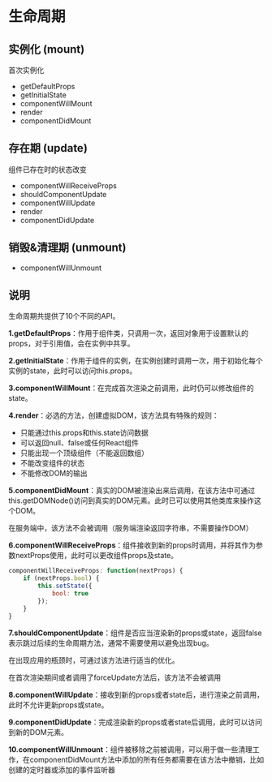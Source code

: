 # 生命周期

## 实例化 (mount)

首次实例化

- getDefaultProps
- getInitialState
- componentWillMount
- render
- componentDidMount

## 存在期 (update)

组件已存在时的状态改变

- componentWillReceiveProps
- shouldComponentUpdate
- componentWillUpdate
- render
- componentDidUpdate

## 销毁&清理期 (unmount)

- componentWillUnmount

## 说明

生命周期共提供了10个不同的API。

**1.getDefaultProps**：作用于组件类，只调用一次，返回对象用于设置默认的props，对于引用值，会在实例中共享。

**2.getInitialState**：作用于组件的实例，在实例创建时调用一次，用于初始化每个实例的state，此时可以访问this.props。

**3.componentWillMount**：在完成首次渲染之前调用，此时仍可以修改组件的state。

**4.render**：必选的方法，创建虚拟DOM，该方法具有特殊的规则：

- 只能通过this.props和this.state访问数据
- 可以返回null、false或任何React组件
- 只能出现一个顶级组件（不能返回数组）
- 不能改变组件的状态
- 不能修改DOM的输出

**5.componentDidMount**：真实的DOM被渲染出来后调用，在该方法中可通过this.getDOMNode()访问到真实的DOM元素。此时已可以使用其他类库来操作这个DOM。

在服务端中，该方法不会被调用（服务端渲染返回字符串，不需要操作DOM）

**6.componentWillReceiveProps**：组件接收到新的props时调用，并将其作为参数nextProps使用，此时可以更改组件props及state。

```js
componentWillReceiveProps: function(nextProps) {
    if (nextProps.bool) {
        this.setState({
            bool: true
        });
    }
}
```

**7.shouldComponentUpdate**：组件是否应当渲染新的props或state，返回false表示跳过后续的生命周期方法，通常不需要使用以避免出现bug。

在出现应用的瓶颈时，可通过该方法进行适当的优化。

在首次渲染期间或者调用了forceUpdate方法后，该方法不会被调用

**8.componentWillUpdate**：接收到新的props或者state后，进行渲染之前调用，此时不允许更新props或state。

**9.componentDidUpdate**：完成渲染新的props或者state后调用，此时可以访问到新的DOM元素。

**10.componentWillUnmount**：组件被移除之前被调用，可以用于做一些清理工作，在componentDidMount方法中添加的所有任务都需要在该方法中撤销，比如创建的定时器或添加的事件监听器
